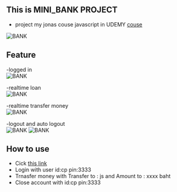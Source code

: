 ## This is MINI_BANK PROJECT
- project my jonas couse javascript in UDEMY [couse](https://www.udemy.com/course/the-complete-javascript-course/)

![BANK](https://user-images.githubusercontent.com/79856530/131819904-42ba5639-4c38-4a24-b650-b90020225522.png)

## Feature
-logged in
<br>
![BANK](https://im2.ezgif.com/tmp/ezgif-2-779df2b6534a.gif)


-realtime loan
<br>
![BANK](https://im2.ezgif.com/tmp/ezgif-2-18ad3b55df6e.gif)

-realtime transfer money
<br>
![BANK](https://im2.ezgif.com/tmp/ezgif-2-31395db50367.gif)

-logout and auto logout
<br>
![BANK](https://im2.ezgif.com/tmp/ezgif-2-8c2a847f1db6.gif)
![BANK](https://im2.ezgif.com/tmp/ezgif-2-f91b448c3667.gif)


## How to use 

- Cick [this link](https://copkh.github.io/MINI_BANK/)
- Login with user id:cp pin:3333
- Trnasfer money with Transfer to : js  and Amount to : xxxx baht
- Close account with id:cp pin:3333
